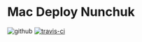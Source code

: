 # Mac Deploy Nunchuk

![github](https://github.com/tongvanlinh/macdeploynunchuk/workflows/mac/badge.svg) [![travis-ci](https://travis-ci.com/tongvanlinh/macdeploynunchuk.svg?branch=main)](https://travis-ci.com/tongvanlinh/macdeploynunchuk)
